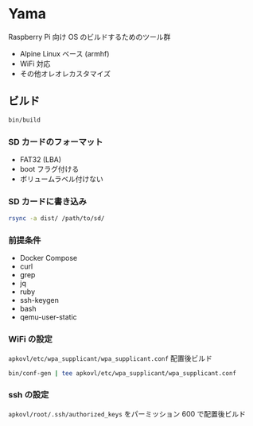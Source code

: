 # Yama

Raspberry Pi 向け OS のビルドするためのツール群

- Alpine Linux ベース (armhf)
- WiFi 対応
- その他オレオレカスタマイズ

## ビルド

```sh
bin/build
```

### SD カードのフォーマット

- FAT32 (LBA)
- boot フラグ付ける
- ボリュームラベル付けない

### SD カードに書き込み

```sh
rsync -a dist/ /path/to/sd/
```

### 前提条件

- Docker Compose
- curl
- grep
- jq
- ruby
- ssh-keygen
- bash
- qemu-user-static

### WiFi の設定

`apkovl/etc/wpa_supplicant/wpa_supplicant.conf` 配置後ビルド

```sh
bin/conf-gen | tee apkovl/etc/wpa_supplicant/wpa_supplicant.conf
```

### ssh の設定

`apkovl/root/.ssh/authorized_keys` をパーミッション 600 で配置後ビルド
